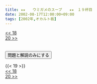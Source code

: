 ```yaml
---
title: ★★　　ウミガメのスープ　　★★　１９杯目
date: 2002-08-17T12:00:00+09:00
tags: [2002年,オカルト板]
---
```

<div class="th_left"><a href="../18"><< 18</a></div>
<div class="th_right"><a href="../20">20 >></a></div>
<br><br>
<script src="../../js/cupsoup.js"></script>
<form>
<input type="button" value="問題と解説のみにする" onClick="toggleCupsoup()">
</form>
{{< 19 >}}
<div class="th_left"><a href="../18"><< 18</a></div>
<div class="th_right"><a href="../20">20 >></a></div>
